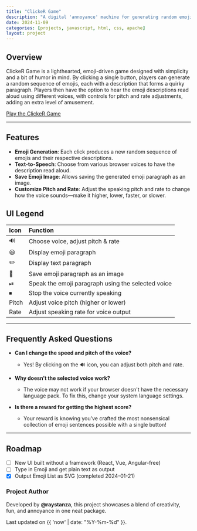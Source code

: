```yaml
---
title: "ClickeR Game"
description: "A digital 'annoyance' machine for generating random emoji sequences."
date: 2024-11-09
categories: [projects, javascript, html, css, apache]
layout: project
---
```


## Overview

ClickeR Game is a lighthearted, emoji-driven game designed with simplicity and a bit of humor in mind. By clicking a single button, players can generate a random sequence of emojis, each with a description that forms a quirky paragraph. Players then have the option to hear the emoji descriptions read aloud using different voices, with controls for pitch and rate adjustments, adding an extra level of amusement.

[Play the ClickeR Game](https://chundersnatch.com/html/clicker.html)

---

## Features

- **Emoji Generation**: Each click produces a new random sequence of emojis and their respective descriptions.
- **Text-to-Speech**: Choose from various browser voices to have the description read aloud.
- **Save Emoji Image**: Allows saving the generated emoji paragraph as an image.
- **Customize Pitch and Rate**: Adjust the speaking pitch and rate to change how the voice sounds—make it higher, lower, faster, or slower.

## UI Legend

| Icon | Function |
| :--- | :--- |
| 🔊 | Choose voice, adjust pitch & rate |
| 😃 | Display emoji paragraph |
| ✏️ | Display text paragraph |
| 💾 | Save emoji paragraph as an image |
| ⏯ | Speak the emoji paragraph using the selected voice |
| ⏹ | Stop the voice currently speaking |
| Pitch | Adjust voice pitch (higher or lower) |
| Rate | Adjust speaking rate for voice output |

---

## Frequently Asked Questions

- **Can I change the speed and pitch of the voice?**
  - Yes! By clicking on the 🔊 icon, you can adjust both pitch and rate.

- **Why doesn’t the selected voice work?**
  - The voice may not work if your browser doesn't have the necessary language pack. To fix this, change your system language settings.

- **Is there a reward for getting the highest score?**
  - Your reward is knowing you’ve crafted the most nonsensical collection of emoji sentences possible with a single button!

---

## Roadmap

- [ ] New UI built without a framework (React, Vue, Angular-free)
- [ ] Type in Emoji and get plain text as output
- [x] Output Emoji List as SVG (completed 2024-01-21)

### Project Author

Developed by **@raystanza**, this project showcases a blend of creativity, fun, and annoyance in one neat package.

Last updated on {{ 'now' | date: "%Y-%m-%d" }}.
